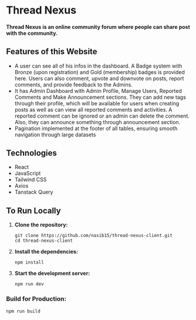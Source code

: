 # Thread Nexus

#### Thread Nexus is an online community forum where people can share post with the community.

## Features of this Website

- A user can see all of his infos in the dashboard. A Badge system with Bronze (upon registration) and Gold (membership)
  badges is provided here. Users can also comment, upvote and downvote on posts, report comments, and provide feedback to
  the Admins.
- It has Admin Dashboard with Admin Profile, Manage Users, Reported Comments and Make Announcement sections. They can
  add new tags through their profile, which will be available for users when creating posts as well as can view all reported
  comments and activities. A reported comment can be ignored or an admin can delete the comment. Also, they can announce
  something through announcement section.
- Pagination implemented at the footer of all tables, ensuring smooth navigation through large datasets

## Technologies

- React
- JavaScript
- Tailwind CSS
- Axios
- Tanstack Query

## To Run Locally

1. **Clone the repository:**

   ```
   git clone https://github.com/nasib15/thread-nexus-client.git
   cd thread-nexus-client
   ```

2. **Install the dependencies:**

   ```
   npm install
   ```

3. **Start the development server:**

   ```
   npm run dev
   ```

### Build for Production:

```
npm run build
```
